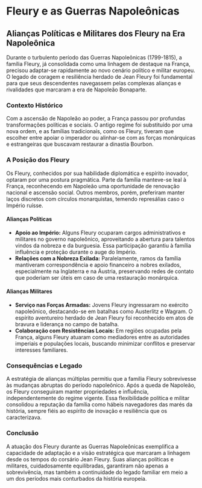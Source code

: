 # Fleury e as Guerras Napoleônicas

## Alianças Políticas e Militares dos Fleury na Era Napoleônica

Durante o turbulento período das Guerras Napoleônicas (1799-1815), a família Fleury, já consolidada como uma linhagem de destaque na França, precisou adaptar-se rapidamente ao novo cenário político e militar europeu. O legado de coragem e resiliência herdado de Jean Fleury foi fundamental para que seus descendentes navegassem pelas complexas alianças e rivalidades que marcaram a era de Napoleão Bonaparte.

### Contexto Histórico

Com a ascensão de Napoleão ao poder, a França passou por profundas transformações políticas e sociais. O antigo regime foi substituído por uma nova ordem, e as famílias tradicionais, como os Fleury, tiveram que escolher entre apoiar o imperador ou alinhar-se com as forças monárquicas e estrangeiras que buscavam restaurar a dinastia Bourbon.

### A Posição dos Fleury

Os Fleury, conhecidos por sua habilidade diplomática e espírito inovador, optaram por uma postura pragmática. Parte da família manteve-se leal à França, reconhecendo em Napoleão uma oportunidade de renovação nacional e ascensão social. Outros membros, porém, preferiram manter laços discretos com círculos monarquistas, temendo represálias caso o Império ruísse.

#### Alianças Políticas

- **Apoio ao Império:** Alguns Fleury ocuparam cargos administrativos e militares no governo napoleônico, aproveitando a abertura para talentos vindos da nobreza e da burguesia. Essa participação garantiu à família influência e proteção durante o auge do Império.
- **Relações com a Nobreza Exilada:** Paralelamente, ramos da família mantiveram correspondência e apoio financeiro a nobres exilados, especialmente na Inglaterra e na Áustria, preservando redes de contato que poderiam ser úteis em caso de uma restauração monárquica.

#### Alianças Militares

- **Serviço nas Forças Armadas:** Jovens Fleury ingressaram no exército napoleônico, destacando-se em batalhas como Austerlitz e Wagram. O espírito aventureiro herdado de Jean Fleury foi reconhecido em atos de bravura e liderança no campo de batalha.
- **Colaboração com Resistências Locais:** Em regiões ocupadas pela França, alguns Fleury atuaram como mediadores entre as autoridades imperiais e populações locais, buscando minimizar conflitos e preservar interesses familiares.

### Consequências e Legado

A estratégia de alianças múltiplas permitiu que a família Fleury sobrevivesse às mudanças abruptas do período napoleônico. Após a queda de Napoleão, os Fleury conseguiram manter propriedades e influência, independentemente do regime vigente. Essa flexibilidade política e militar consolidou a reputação da família como hábeis navegadores das marés da história, sempre fiéis ao espírito de inovação e resiliência que os caracterizava.

### Conclusão

A atuação dos Fleury durante as Guerras Napoleônicas exemplifica a capacidade de adaptação e a visão estratégica que marcaram a linhagem desde os tempos do corsário Jean Fleury. Suas alianças políticas e militares, cuidadosamente equilibradas, garantiram não apenas a sobrevivência, mas também a continuidade do legado familiar em meio a um dos períodos mais conturbados da história europeia.